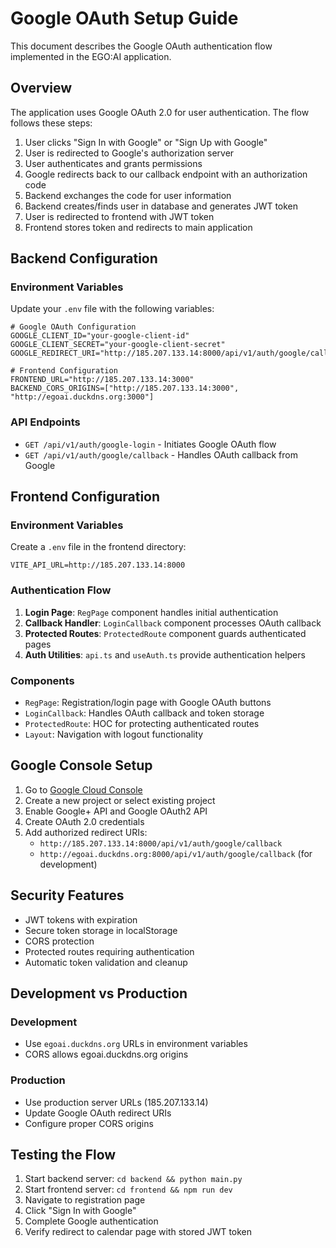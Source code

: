 # Google OAuth Setup Guide

This document describes the Google OAuth authentication flow implemented in the EGO:AI application.

## Overview

The application uses Google OAuth 2.0 for user authentication. The flow follows these steps:

1. User clicks "Sign In with Google" or "Sign Up with Google"
2. User is redirected to Google's authorization server
3. User authenticates and grants permissions
4. Google redirects back to our callback endpoint with an authorization code
5. Backend exchanges the code for user information
6. Backend creates/finds user in database and generates JWT token
7. User is redirected to frontend with JWT token
8. Frontend stores token and redirects to main application

## Backend Configuration

### Environment Variables

Update your `.env` file with the following variables:

```env
# Google OAuth Configuration
GOOGLE_CLIENT_ID="your-google-client-id"
GOOGLE_CLIENT_SECRET="your-google-client-secret" 
GOOGLE_REDIRECT_URI="http://185.207.133.14:8000/api/v1/auth/google/callback"

# Frontend Configuration
FRONTEND_URL="http://185.207.133.14:3000"
BACKEND_CORS_ORIGINS=["http://185.207.133.14:3000", "http://egoai.duckdns.org:3000"]
```

### API Endpoints

- `GET /api/v1/auth/google-login` - Initiates Google OAuth flow
- `GET /api/v1/auth/google/callback` - Handles OAuth callback from Google

## Frontend Configuration

### Environment Variables

Create a `.env` file in the frontend directory:

```env
VITE_API_URL=http://185.207.133.14:8000
```

### Authentication Flow

1. **Login Page**: `RegPage` component handles initial authentication
2. **Callback Handler**: `LoginCallback` component processes OAuth callback
3. **Protected Routes**: `ProtectedRoute` component guards authenticated pages
4. **Auth Utilities**: `api.ts` and `useAuth.ts` provide authentication helpers

### Components

- `RegPage`: Registration/login page with Google OAuth buttons
- `LoginCallback`: Handles OAuth callback and token storage
- `ProtectedRoute`: HOC for protecting authenticated routes
- `Layout`: Navigation with logout functionality

## Google Console Setup

1. Go to [Google Cloud Console](https://console.cloud.google.com/)
2. Create a new project or select existing project
3. Enable Google+ API and Google OAuth2 API
4. Create OAuth 2.0 credentials
5. Add authorized redirect URIs:
   - `http://185.207.133.14:8000/api/v1/auth/google/callback`
   - `http://egoai.duckdns.org:8000/api/v1/auth/google/callback` (for development)

## Security Features

- JWT tokens with expiration
- Secure token storage in localStorage
- CORS protection
- Protected routes requiring authentication
- Automatic token validation and cleanup

## Development vs Production

### Development
- Use `egoai.duckdns.org` URLs in environment variables
- CORS allows egoai.duckdns.org origins

### Production  
- Use production server URLs (185.207.133.14)
- Update Google OAuth redirect URIs
- Configure proper CORS origins

## Testing the Flow

1. Start backend server: `cd backend && python main.py`
2. Start frontend server: `cd frontend && npm run dev`
3. Navigate to registration page
4. Click "Sign In with Google"
5. Complete Google authentication
6. Verify redirect to calendar page with stored JWT token
